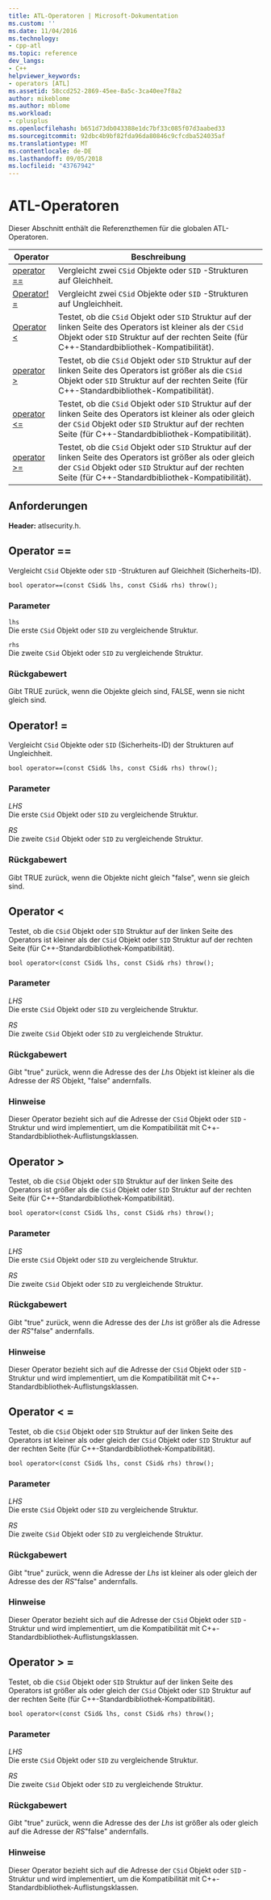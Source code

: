 ```yaml
---
title: ATL-Operatoren | Microsoft-Dokumentation
ms.custom: ''
ms.date: 11/04/2016
ms.technology:
- cpp-atl
ms.topic: reference
dev_langs:
- C++
helpviewer_keywords:
- operators [ATL]
ms.assetid: 58ccd252-2869-45ee-8a5c-3ca40ee7f8a2
author: mikeblome
ms.author: mblome
ms.workload:
- cplusplus
ms.openlocfilehash: b651d73db043388e1dc7bf33c085f07d3aabed33
ms.sourcegitcommit: 92dbc4b9bf82fda96da80846c9cfcdba524035af
ms.translationtype: MT
ms.contentlocale: de-DE
ms.lasthandoff: 09/05/2018
ms.locfileid: "43767942"
---
```

# <a name="atl-operators"></a>ATL-Operatoren

Dieser Abschnitt enthält die Referenzthemen für die globalen ATL-Operatoren.

|Operator|Beschreibung|
|--------------|-----------------|
|[operator ==](#operator_eq_eq)|Vergleicht zwei `CSid` Objekte oder `SID` -Strukturen auf Gleichheit.|
|[Operator! =](#operator_neq)|Vergleicht zwei `CSid` Objekte oder `SID` -Strukturen auf Ungleichheit.|
|[Operator <](#operator_lt)|Testet, ob die `CSid` Objekt oder `SID` Struktur auf der linken Seite des Operators ist kleiner als der `CSid` Objekt oder `SID` Struktur auf der rechten Seite (für C++-Standardbibliothek-Kompatibilität).|
|[operator >](#operator_gt)|Testet, ob die `CSid` Objekt oder `SID` Struktur auf der linken Seite des Operators ist größer als die `CSid` Objekt oder `SID` Struktur auf der rechten Seite (für C++-Standardbibliothek-Kompatibilität).|
|[operator <=](#operator_lt__eq)|Testet, ob die `CSid` Objekt oder `SID` Struktur auf der linken Seite des Operators ist kleiner als oder gleich der `CSid` Objekt oder `SID` Struktur auf der rechten Seite (für C++-Standardbibliothek-Kompatibilität).|
|[operator >=](#operator_gt__eq)|Testet, ob die `CSid` Objekt oder `SID` Struktur auf der linken Seite des Operators ist größer als oder gleich der `CSid` Objekt oder `SID` Struktur auf der rechten Seite (für C++-Standardbibliothek-Kompatibilität).|

## <a name="requirements"></a>Anforderungen

**Header:** atlsecurity.h.

##  <a name="operator_eq_eq"></a>  Operator ==

Vergleicht `CSid` Objekte oder `SID` -Strukturen auf Gleichheit (Sicherheits-ID).

```   
bool operator==(const CSid& lhs, const CSid& rhs) throw(); 
```

### <a name="parameters"></a>Parameter

`lhs`  
Die erste `CSid` Objekt oder `SID` zu vergleichende Struktur.

`rhs`  
Die zweite `CSid` Objekt oder `SID` zu vergleichende Struktur.

### <a name="return-value"></a>Rückgabewert

Gibt TRUE zurück, wenn die Objekte gleich sind, FALSE, wenn sie nicht gleich sind.

##  <a name="operator_neq"></a>  Operator! =

Vergleicht `CSid` Objekte oder `SID` (Sicherheits-ID) der Strukturen auf Ungleichheit.

```   
bool operator==(const CSid& lhs, const CSid& rhs) throw(); 
```

### <a name="parameters"></a>Parameter

*LHS*  
Die erste `CSid` Objekt oder `SID` zu vergleichende Struktur.

*RS*  
Die zweite `CSid` Objekt oder `SID` zu vergleichende Struktur.

### <a name="return-value"></a>Rückgabewert

Gibt TRUE zurück, wenn die Objekte nicht gleich "false", wenn sie gleich sind.

##  <a name="operator_lt"></a>  Operator <

Testet, ob die `CSid` Objekt oder `SID` Struktur auf der linken Seite des Operators ist kleiner als der `CSid` Objekt oder `SID` Struktur auf der rechten Seite (für C++-Standardbibliothek-Kompatibilität).

```   
bool operator<(const CSid& lhs, const CSid& rhs) throw(); 
```

### <a name="parameters"></a>Parameter

*LHS*  
Die erste `CSid` Objekt oder `SID` zu vergleichende Struktur.

*RS*  
Die zweite `CSid` Objekt oder `SID` zu vergleichende Struktur.

### <a name="return-value"></a>Rückgabewert

Gibt "true" zurück, wenn die Adresse des der *Lhs* Objekt ist kleiner als die Adresse der *RS* Objekt, "false" andernfalls.

### <a name="remarks"></a>Hinweise

Dieser Operator bezieht sich auf die Adresse der `CSid` Objekt oder `SID` -Struktur und wird implementiert, um die Kompatibilität mit C++-Standardbibliothek-Auflistungsklassen.

##  <a name="operator_gt"></a>  Operator >

Testet, ob die `CSid` Objekt oder `SID` Struktur auf der linken Seite des Operators ist größer als die `CSid` Objekt oder `SID` Struktur auf der rechten Seite (für C++-Standardbibliothek-Kompatibilität).

```   
bool operator<(const CSid& lhs, const CSid& rhs) throw(); 
```

### <a name="parameters"></a>Parameter

*LHS*  
Die erste `CSid` Objekt oder `SID` zu vergleichende Struktur.

*RS*  
Die zweite `CSid` Objekt oder `SID` zu vergleichende Struktur.

### <a name="return-value"></a>Rückgabewert

Gibt "true" zurück, wenn die Adresse des der *Lhs* ist größer als die Adresse der *RS*"false" andernfalls.

### <a name="remarks"></a>Hinweise

Dieser Operator bezieht sich auf die Adresse der `CSid` Objekt oder `SID` -Struktur und wird implementiert, um die Kompatibilität mit C++-Standardbibliothek-Auflistungsklassen.

##  <a name="operator_lt__eq"></a>  Operator < =

Testet, ob die `CSid` Objekt oder `SID` Struktur auf der linken Seite des Operators ist kleiner als oder gleich der `CSid` Objekt oder `SID` Struktur auf der rechten Seite (für C++-Standardbibliothek-Kompatibilität).

```   
bool operator<(const CSid& lhs, const CSid& rhs) throw(); 
```

### <a name="parameters"></a>Parameter

*LHS*  
Die erste `CSid` Objekt oder `SID` zu vergleichende Struktur.

*RS*  
Die zweite `CSid` Objekt oder `SID` zu vergleichende Struktur.

### <a name="return-value"></a>Rückgabewert

Gibt "true" zurück, wenn die Adresse der *Lhs* ist kleiner als oder gleich der Adresse des der *RS*"false" andernfalls.

### <a name="remarks"></a>Hinweise

Dieser Operator bezieht sich auf die Adresse der `CSid` Objekt oder `SID` -Struktur und wird implementiert, um die Kompatibilität mit C++-Standardbibliothek-Auflistungsklassen.

##  <a name="operator_gt__eq"></a>  Operator > =

Testet, ob die `CSid` Objekt oder `SID` Struktur auf der linken Seite des Operators ist größer als oder gleich der `CSid` Objekt oder `SID` Struktur auf der rechten Seite (für C++-Standardbibliothek-Kompatibilität).

```   
bool operator<(const CSid& lhs, const CSid& rhs) throw(); 
```

### <a name="parameters"></a>Parameter

*LHS*  
Die erste `CSid` Objekt oder `SID` zu vergleichende Struktur.

*RS*  
Die zweite `CSid` Objekt oder `SID` zu vergleichende Struktur.

### <a name="return-value"></a>Rückgabewert

Gibt "true" zurück, wenn die Adresse des der *Lhs* ist größer als oder gleich auf die Adresse der *RS*"false" andernfalls.

### <a name="remarks"></a>Hinweise

Dieser Operator bezieht sich auf die Adresse der `CSid` Objekt oder `SID` -Struktur und wird implementiert, um die Kompatibilität mit C++-Standardbibliothek-Auflistungsklassen.

